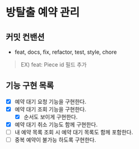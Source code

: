 # 방탈출 예약 관리

## 커밋 컨밴션
- feat, docs, fix, refactor, test, style, chore
> EX) feat: Piece id 필드 추가

## 기능 구현 목록
- [X] 예약 대기 요청 기능을 구현한다.
- [X] 예약 대기 조회 기능을 구현한다.
  - [X] 순서도 보이게 구현한다.
- [X] 예약 대기 취소 기능도 함께 구현한다.
- [ ] 내 예약 목록 조회 시 예약 대기 목록도 함께 포함한다.
- [ ] 중복 예약이 불가능 하도록 구현한다.